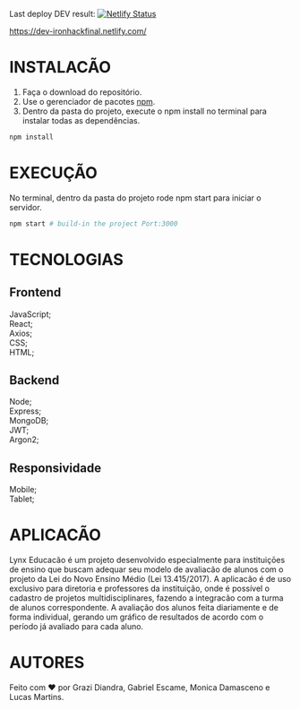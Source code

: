 Last deploy DEV result: [![Netlify Status](https://api.netlify.com/api/v1/badges/84e7bff8-c744-411b-83d7-7a86a40f41f7/deploy-status)](https://app.netlify.com/sites/dev-ironhackfinal/deploys)

https://dev-ironhackfinal.netlify.com/

# INSTALACÃO

1. Faça o download do repositório.
2. Use o gerenciador de pacotes [npm](https://www.npmjs.com/).
3. Dentro da pasta do projeto, execute o npm install no terminal para instalar todas as dependências.
```bash
npm install
```
# EXECUÇÃO

No terminal, dentro da pasta do projeto rode npm start para iniciar o servidor.

```bash
npm start # build-in the project Port:3000
```
# TECNOLOGIAS

## Frontend
JavaScript;         
React;           
Axios;             
CSS;             
HTML;       


## Backend
Node;            
Express;             
MongoDB;             
JWT;             
Argon2;       

## Responsividade
Mobile;         
Tablet;       

# APLICACÃO

  Lynx Educacão é um projeto desenvolvido especialmente para instituiçōes de ensino que buscam adequar seu modelo de avaliacão de alunos com o projeto da Lei do Novo Ensino Médio (Lei 13.415/2017). A aplicacão é de uso exclusivo para diretoria e professores da instituição, onde é possível o cadastro de projetos multidisciplinares, fazendo a integracão com a turma de alunos correspondente. A avaliação dos alunos feita diariamente e de forma individual, gerando um gráfico de resultados de acordo com o período já avaliado para cada aluno.
  
  
# AUTORES

Feito com :heart: por Grazi Diandra, Gabriel Escame, Monica Damasceno e Lucas Martins.
